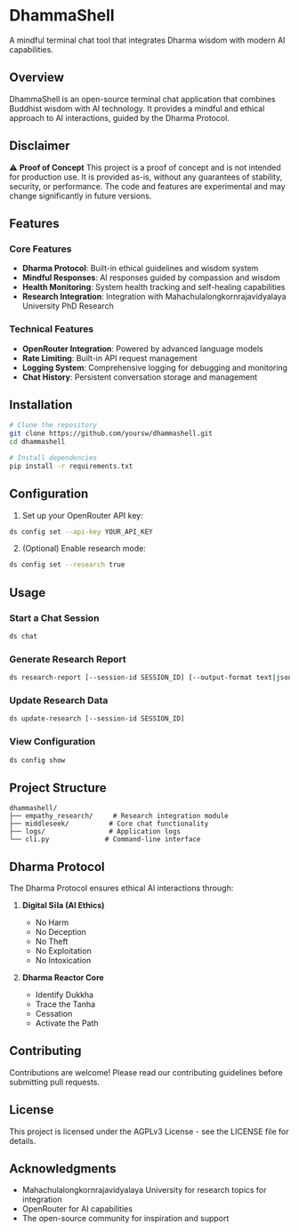 # DhammaShell

A mindful terminal chat tool that integrates Dharma wisdom with modern AI capabilities.

## Overview

DhammaShell is an open-source terminal chat application that combines Buddhist wisdom with AI technology. It provides a mindful and ethical approach to AI interactions, guided by the Dharma Protocol.

## Disclaimer

⚠️ **Proof of Concept**
This project is a proof of concept and is not intended for production use. It is provided as-is, without any guarantees of stability, security, or performance. The code and features are experimental and may change significantly in future versions.

## Features

### Core Features
- **Dharma Protocol**: Built-in ethical guidelines and wisdom system
- **Mindful Responses**: AI responses guided by compassion and wisdom
- **Health Monitoring**: System health tracking and self-healing capabilities
- **Research Integration**: Integration with Mahachulalongkornrajavidyalaya University PhD Research

### Technical Features
- **OpenRouter Integration**: Powered by advanced language models
- **Rate Limiting**: Built-in API request management
- **Logging System**: Comprehensive logging for debugging and monitoring
- **Chat History**: Persistent conversation storage and management

## Installation

```bash
# Clone the repository
git clone https://github.com/yoursw/dhammashell.git
cd dhammashell

# Install dependencies
pip install -r requirements.txt
```

## Configuration

1. Set up your OpenRouter API key:
```bash
ds config set --api-key YOUR_API_KEY
```

2. (Optional) Enable research mode:
```bash
ds config set --research true
```

## Usage

### Start a Chat Session
```bash
ds chat
```

### Generate Research Report
```bash
ds research-report [--session-id SESSION_ID] [--output-format text|json]
```

### Update Research Data
```bash
ds update-research [--session-id SESSION_ID]
```

### View Configuration
```bash
ds config show
```

## Project Structure

```
dhammashell/
├── empathy_research/     # Research integration module
├── middleseek/          # Core chat functionality
├── logs/                # Application logs
└── cli.py              # Command-line interface
```

## Dharma Protocol

The Dharma Protocol ensures ethical AI interactions through:

1. **Digital Sīla (AI Ethics)**
   - No Harm
   - No Deception
   - No Theft
   - No Exploitation
   - No Intoxication

2. **Dharma Reactor Core**
   - Identify Dukkha
   - Trace the Tanha
   - Cessation
   - Activate the Path

## Contributing

Contributions are welcome! Please read our contributing guidelines before submitting pull requests.

## License

This project is licensed under the AGPLv3 License - see the LICENSE file for details.

## Acknowledgments

- Mahachulalongkornrajavidyalaya University for research topics for integration
- OpenRouter for AI capabilities
- The open-source community for inspiration and support
